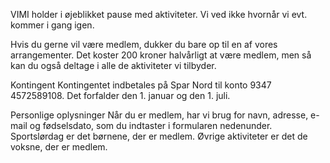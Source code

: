 VIMI holder i øjeblikket pause med aktiviteter. Vi ved ikke hvornår vi evt. kommer i gang igen.

Hvis du gerne vil være medlem, dukker du bare op til en af vores arrangementer. Det koster 200 kroner halvårligt at være medlem, men så kan du også deltage i alle de aktiviteter vi tilbyder.

Kontingent
Kontingentet indbetales på Spar Nord til konto 9347 4572589108. Det forfalder den 1. januar og den 1. juli.

Personlige oplysninger
Når du er medlem, har vi brug for navn, adresse, e-mail og fødselsdato, som du indtaster i formularen nedenunder. Sportslørdag er det børnene, der er medlem. Øvrige aktiviteter er det de voksne, der er medlem.
